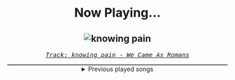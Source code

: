 <div align="center"> 
<h1>Now Playing...</h1>

![knowing pain](https://i.scdn.co/image/ab67616d00001e020496a68266b92e90d8cd623e)
--
_<samp><a href="https://open.spotify.com/track/2mxomIhUsKpruIKYaCHRTP">Track: knowing pain - We Came As Romans</a></samp>_

<div style="border: 1px #4B5054 solid"></div>
<details>
  <summary>
    Previous played songs
  </summary>
  <table>
    <thead>
      <tr>
        <th>
          Artist
        </th>
        <th>
          Song
        </th>
        <th>
          Link
        </th>
      </tr>
    </thead>
    <tbody>
      <tr><td>We Came As Romans</td><td>knowing pain</td><td><a href="https://open.spotify.com/track/2mxomIhUsKpruIKYaCHRTP">https://open.spotify.com/track/2mxomIhUsKpruIKYaCHRTP</a></td></tr><tr><td>Blackbriar</td><td>My Lonely Crusade</td><td><a href="https://open.spotify.com/track/2Xta8frJ6tsFKqv52Tw9TH">https://open.spotify.com/track/2Xta8frJ6tsFKqv52Tw9TH</a></td></tr><tr><td>ONI</td><td>What I've Become</td><td><a href="https://open.spotify.com/track/6eZqEeKSg8xnADaSV6y0MT">https://open.spotify.com/track/6eZqEeKSg8xnADaSV6y0MT</a></td></tr><tr><td>Feuerschwanz</td><td>Knightclub (feat. Dag SDP)</td><td><a href="https://open.spotify.com/track/3L7BBzuxH9jtJKOg8Hky2T">https://open.spotify.com/track/3L7BBzuxH9jtJKOg8Hky2T</a></td></tr><tr><td>Fit For A King</td><td>Extinction</td><td><a href="https://open.spotify.com/track/4ZD2aQMKmS7T9wrWq25k3k">https://open.spotify.com/track/4ZD2aQMKmS7T9wrWq25k3k</a></td></tr><tr><td>Dayseeker</td><td>Creature In The Black Night</td><td><a href="https://open.spotify.com/track/2Xqs5XahksqUpygCI728Th">https://open.spotify.com/track/2Xqs5XahksqUpygCI728Th</a></td></tr><tr><td>New Medicine</td><td>TYPE</td><td><a href="https://open.spotify.com/track/6qqcH3OimNVqyIEQM2jn3q">https://open.spotify.com/track/6qqcH3OimNVqyIEQM2jn3q</a></td></tr><tr><td>Three Days Grace</td><td>In Cold Blood</td><td><a href="https://open.spotify.com/track/292YJaESibS58VAHPqNaCT">https://open.spotify.com/track/292YJaESibS58VAHPqNaCT</a></td></tr><tr><td>I Prevail</td><td>Into Hell</td><td><a href="https://open.spotify.com/track/4jF31laOogsHBgNnoJQpeE">https://open.spotify.com/track/4jF31laOogsHBgNnoJQpeE</a></td></tr><tr><td>Attack Attack!</td><td>Without You</td><td><a href="https://open.spotify.com/track/4wmF26PyorHNaUnplNATzG">https://open.spotify.com/track/4wmF26PyorHNaUnplNATzG</a></td></tr><tr><td>Blackbriar</td><td>I Buried Us</td><td><a href="https://open.spotify.com/track/3OxqO9ecMWmUDPrVATLDre">https://open.spotify.com/track/3OxqO9ecMWmUDPrVATLDre</a></td></tr><tr><td>ENMY</td><td>The Ledge</td><td><a href="https://open.spotify.com/track/6SrQZ6VaacFXAWS3Xa3leh">https://open.spotify.com/track/6SrQZ6VaacFXAWS3Xa3leh</a></td></tr><tr><td>Fit For A King</td><td>Lonely God</td><td><a href="https://open.spotify.com/track/5ePd4nZL5s3f5j5XpHGWAD">https://open.spotify.com/track/5ePd4nZL5s3f5j5XpHGWAD</a></td></tr><tr><td>New Medicine</td><td>ROLLIN</td><td><a href="https://open.spotify.com/track/6KRwRDfmWLiHrZyc3X3hyt">https://open.spotify.com/track/6KRwRDfmWLiHrZyc3X3hyt</a></td></tr><tr><td>Citizen Soldier</td><td>Too Loud</td><td><a href="https://open.spotify.com/track/33ASwNfXWx1BrVjYtndyyr">https://open.spotify.com/track/33ASwNfXWx1BrVjYtndyyr</a></td></tr><tr><td>Fit For A King</td><td>TECHNIUM</td><td><a href="https://open.spotify.com/track/0QKy9KevtY4DTDW4ZTwyoR">https://open.spotify.com/track/0QKy9KevtY4DTDW4ZTwyoR</a></td></tr><tr><td>Unprocessed</td><td>Snowlover</td><td><a href="https://open.spotify.com/track/0asaK1hbU9OBySU1JDdpTB">https://open.spotify.com/track/0asaK1hbU9OBySU1JDdpTB</a></td></tr><tr><td>Crystal Lake</td><td>BlüdGod (feat. Taylor Barber)</td><td><a href="https://open.spotify.com/track/2Vvj2hxfNTJnUdHjmXbuGx">https://open.spotify.com/track/2Vvj2hxfNTJnUdHjmXbuGx</a></td></tr><tr><td>Feuerschwanz</td><td>Sam The Brave</td><td><a href="https://open.spotify.com/track/7rvVV5Yufusop6x7OnqZj9">https://open.spotify.com/track/7rvVV5Yufusop6x7OnqZj9</a></td></tr><tr><td>Erdling</td><td>Miasma</td><td><a href="https://open.spotify.com/track/3tf63nR2JyiHjlTgPysPh5">https://open.spotify.com/track/3tf63nR2JyiHjlTgPysPh5</a></td></tr>
    </tbody>
  </table>
</details>

</div>
